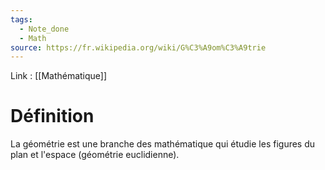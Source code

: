 ```yaml
---
tags:
  - Note_done
  - Math
source: https://fr.wikipedia.org/wiki/G%C3%A9om%C3%A9trie
---
```


Link : [[Mathématique]]

# Définition
La géométrie est une branche des mathématique qui étudie les figures du plan et l'espace (géométrie euclidienne).